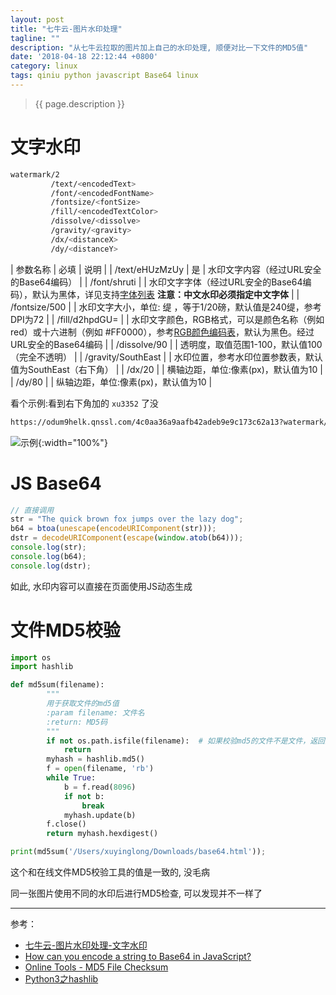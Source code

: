 ```yaml
---
layout: post
title: "七牛云-图片水印处理"
tagline: ""
description: "从七牛云拉取的图片加上自己的水印处理, 顺便对比一下文件的MD5值"
date: '2018-04-18 22:12:44 +0800'
category: linux
tags: qiniu python javascript Base64 linux
---
```

> {{ page.description }}

# 文字水印
```bash
watermark/2
         /text/<encodedText>
         /font/<encodedFontName>
         /fontsize/<fontSize>
         /fill/<encodedTextColor>
         /dissolve/<dissolve>
         /gravity/<gravity>
         /dx/<distanceX>
         /dy/<distanceY>
```

| 参数名称  |  必填 | 说明 |
| /text/eHUzMzUy | 是 |  水印文字内容（经过URL安全的Base64编码） |
| /font/shruti |  |  水印文字字体（经过URL安全的Base64编码），默认为黑体，详见支持[字体列表](https://support.qiniu.com/hc/kb/article/112878/?ref=developer.qiniu.com)      **注意：中文水印必须指定中文字体** |
| /fontsize/500   |  |   水印文字大小，单位: 缇 ，等于1/20磅，默认值是240缇，参考DPI为72 |
| /fill/d2hpdGU=   |  |   水印文字颜色，RGB格式，可以是颜色名称（例如 red）或十六进制（例如 #FF0000），参考[RGB颜色编码表](http://www.rapidtables.com/web/color/RGB_Color.htm)，默认为黑色。经过URL安全的Base64编码 |
| /dissolve/90   |  |  透明度，取值范围1-100，默认值100（完全不透明） |
| /gravity/SouthEast  |  |  水印位置，参考水印位置参数表，默认值为SouthEast（右下角） |
| /dx/20   |  |  横轴边距，单位:像素(px)，默认值为10 |
| /dy/80   |  |  纵轴边距，单位:像素(px)，默认值为10 |

看个示例:看到右下角加的 `xu3352` 了没
```bash
https://odum9helk.qnssl.com/4c0aa36a9aafb42adeb9e9c173c62a13?watermark/2/text/eHUzMzUy/font/5a6L5L2T/fontsize/500/fill/d2hpdGU=/dissolve/100/gravity/SouthEast/dx/20/dy/80
```
![示例](https://odum9helk.qnssl.com/4c0aa36a9aafb42adeb9e9c173c62a13?watermark/2/text/eHUzMzUy/font/5a6L5L2T/fontsize/500/fill/d2hpdGU=/dissolve/100/gravity/SouthEast/dx/20/dy/80){:width="100%"}

# JS Base64
```javascript
// 直接调用
str = "The quick brown fox jumps over the lazy dog";
b64 = btoa(unescape(encodeURIComponent(str)));
dstr = decodeURIComponent(escape(window.atob(b64)));
console.log(str);
console.log(b64);
console.log(dstr);
```

如此, 水印内容可以直接在页面使用JS动态生成

# 文件MD5校验
```python
import os
import hashlib

def md5sum(filename):
        """
        用于获取文件的md5值
        :param filename: 文件名
        :return: MD5码
        """
        if not os.path.isfile(filename):  # 如果校验md5的文件不是文件，返回空
            return
        myhash = hashlib.md5()
        f = open(filename, 'rb')
        while True:
            b = f.read(8096)
            if not b:
                break
            myhash.update(b)   
        f.close()
        return myhash.hexdigest()

print(md5sum('/Users/xuyinglong/Downloads/base64.html'));
```
这个和在线文件MD5校验工具的值是一致的, 没毛病

同一张图片使用不同的水印后进行MD5检查, 可以发现并不一样了

---
参考：
- [七牛云-图片水印处理-文字水印](https://developer.qiniu.com/dora/manual/1316/image-watermarking-processing-watermark)
- [How can you encode a string to Base64 in JavaScript?](https://stackoverflow.com/questions/246801/how-can-you-encode-a-string-to-base64-in-javascript)
- [Online Tools - MD5 File Checksum](https://emn178.github.io/online-tools/md5_checksum.html)
- [Python3之hashlib](https://www.cnblogs.com/wang-yc/p/5616663.html)


